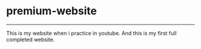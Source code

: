 # premium-website
<hr>
<p>This is my website when i practice in youtube. And this is my first full completed website.</p>
